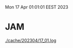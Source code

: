 Mon 17 Apr 01:01:01 EEST 2023
# JAM
<a href='./cache/202304/17_01.log'>./cache/202304/17_01.log</a>
